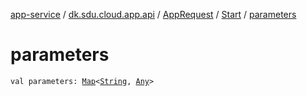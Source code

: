 [app-service](../../../index.md) / [dk.sdu.cloud.app.api](../../index.md) / [AppRequest](../index.md) / [Start](index.md) / [parameters](./parameters.md)

# parameters

`val parameters: `[`Map`](https://kotlinlang.org/api/latest/jvm/stdlib/kotlin.collections/-map/index.html)`<`[`String`](https://kotlinlang.org/api/latest/jvm/stdlib/kotlin/-string/index.html)`, `[`Any`](https://kotlinlang.org/api/latest/jvm/stdlib/kotlin/-any/index.html)`>`